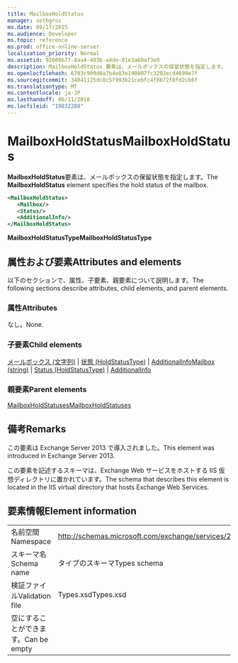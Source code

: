 ```yaml
---
title: MailboxHoldStatus
manager: sethgros
ms.date: 09/17/2015
ms.audience: Developer
ms.topic: reference
ms.prod: office-online-server
localization_priority: Normal
ms.assetid: 92608b77-8aa4-403b-a4de-01e3a60af3e0
description: MailboxHoldStatus 要素は、メールボックスの保留状態を指定します。
ms.openlocfilehash: 6703c909d0a7b4e83e190807fc3202ecd4699e7f
ms.sourcegitcommit: 34041125dc8c5f993b21cebfc4f8b72f0fd2cb6f
ms.translationtype: MT
ms.contentlocale: ja-JP
ms.lasthandoff: 06/11/2018
ms.locfileid: "19832288"
---
```

# <a name="mailboxholdstatus"></a><span data-ttu-id="4010b-103">MailboxHoldStatus</span><span class="sxs-lookup"><span data-stu-id="4010b-103">MailboxHoldStatus</span></span>

<span data-ttu-id="4010b-104">**MailboxHoldStatus**要素は、メールボックスの保留状態を指定します。</span><span class="sxs-lookup"><span data-stu-id="4010b-104">The **MailboxHoldStatus** element specifies the hold status of the mailbox.</span></span> 
  
```XML
<MailboxHoldStatus>
   <Mailbox/>
   <Status/>
   <AdditionalInfo/>
</MailboxHoldStatus>
```

<span data-ttu-id="4010b-105">**MailboxHoldStatusType**</span><span class="sxs-lookup"><span data-stu-id="4010b-105">**MailboxHoldStatusType**</span></span>

## <a name="attributes-and-elements"></a><span data-ttu-id="4010b-106">属性および要素</span><span class="sxs-lookup"><span data-stu-id="4010b-106">Attributes and elements</span></span>

<span data-ttu-id="4010b-107">以下のセクションで、属性、子要素、親要素について説明します。</span><span class="sxs-lookup"><span data-stu-id="4010b-107">The following sections describe attributes, child elements, and parent elements.</span></span>
  
### <a name="attributes"></a><span data-ttu-id="4010b-108">属性</span><span class="sxs-lookup"><span data-stu-id="4010b-108">Attributes</span></span>

<span data-ttu-id="4010b-109">なし。</span><span class="sxs-lookup"><span data-stu-id="4010b-109">None.</span></span>
  
### <a name="child-elements"></a><span data-ttu-id="4010b-110">子要素</span><span class="sxs-lookup"><span data-stu-id="4010b-110">Child elements</span></span>

<span data-ttu-id="4010b-111">[メールボックス (文字列)](mailbox-string.md) | [状態 (HoldStatusType)](status-holdstatustype.md) | [AdditionalInfo](additionalinfo.md)</span><span class="sxs-lookup"><span data-stu-id="4010b-111">[Mailbox (string)](mailbox-string.md) | [Status (HoldStatusType)](status-holdstatustype.md) | [AdditionalInfo](additionalinfo.md)</span></span>
  
### <a name="parent-elements"></a><span data-ttu-id="4010b-112">親要素</span><span class="sxs-lookup"><span data-stu-id="4010b-112">Parent elements</span></span>

[<span data-ttu-id="4010b-113">MailboxHoldStatuses</span><span class="sxs-lookup"><span data-stu-id="4010b-113">MailboxHoldStatuses</span></span>](mailboxholdstatuses.md)
  
## <a name="remarks"></a><span data-ttu-id="4010b-114">備考</span><span class="sxs-lookup"><span data-stu-id="4010b-114">Remarks</span></span>

<span data-ttu-id="4010b-115">この要素は Exchange Server 2013 で導入されました。</span><span class="sxs-lookup"><span data-stu-id="4010b-115">This element was introduced in Exchange Server 2013.</span></span>
  
<span data-ttu-id="4010b-116">この要素を記述するスキーマは、Exchange Web サービスをホストする IIS 仮想ディレクトリに置かれています。</span><span class="sxs-lookup"><span data-stu-id="4010b-116">The schema that describes this element is located in the IIS virtual directory that hosts Exchange Web Services.</span></span>
  
## <a name="element-information"></a><span data-ttu-id="4010b-117">要素情報</span><span class="sxs-lookup"><span data-stu-id="4010b-117">Element information</span></span>

|||
|:-----|:-----|
|<span data-ttu-id="4010b-118">名前空間</span><span class="sxs-lookup"><span data-stu-id="4010b-118">Namespace</span></span>  <br/> |http://schemas.microsoft.com/exchange/services/2006/types  <br/> |
|<span data-ttu-id="4010b-119">スキーマ名</span><span class="sxs-lookup"><span data-stu-id="4010b-119">Schema name</span></span>  <br/> |<span data-ttu-id="4010b-120">タイプのスキーマ</span><span class="sxs-lookup"><span data-stu-id="4010b-120">Types schema</span></span>  <br/> |
|<span data-ttu-id="4010b-121">検証ファイル</span><span class="sxs-lookup"><span data-stu-id="4010b-121">Validation file</span></span>  <br/> |<span data-ttu-id="4010b-122">Types.xsd</span><span class="sxs-lookup"><span data-stu-id="4010b-122">Types.xsd</span></span>  <br/> |
|<span data-ttu-id="4010b-123">空にすることができます。</span><span class="sxs-lookup"><span data-stu-id="4010b-123">Can be empty</span></span>  <br/> ||
   

